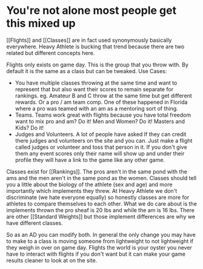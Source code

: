
# You're not alone most people get this mixed up

[[Flights]] and [[Classes]] are in fact used synonymously basically everywhere. Heavy Athlete is bucking that trend because there are two related but different concepts here. 

Flights only exists on game day. This is the group that you throw with. By default it is the same as a class but can be tweaked. Use Cases: 
- You have multiple classes throwing at the same time and want to represent that but also want their scores to remain separate for rankings. eg. Amateur B and C throw at the same time but get different rewards. Or a pro / am team comp. One of these happened in Florida where a pro was teamed with an am as a mentoring sort of thing.
- Teams. Teams work great with flights because you have total freedom want to mix pro and am? Do it! Men and Women? Do it! Masters and Kids? Do it! 
- Judges and Volunteers. A lot of people have asked If they can credit there judges and volunteers on the site and you can. Just make a flight called judges or volunteer and toss that person in it. If you don't give them any event scores only their name will show up and under their profile they will have a link to the game like any other game.

Classes exist for [[Rankings]]. The pros aren't in the same pond with the ams and the men aren't in the same pond as the women. Classes should tell you a little about the biology of the athlete (sex and age) and more importantly which implements they threw. At Heavy Athlete we don't discriminate (we hate everyone equally) so honestly classes are more for athletes to compare themselves to each other. What we do care about is the implements thrown the pro sheaf is 20 lbs and while the am is 16 lbs. There are other [[Standard Weights]] but those implement differences are why we have different classes. 

So as an AD you can modify both. In general the only change you may have to make to a class is moving someone from lightweight to not lightweight if they weigh in over on game day. Flights the world is your oyster you never have to interact with flights if you don't want but it can make your game results cleaner to look at on the site.